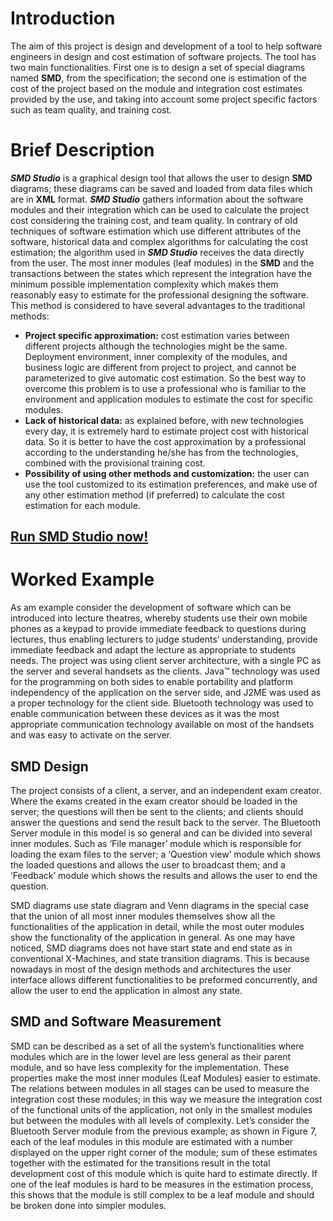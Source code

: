 # Introduction #
The aim of this project is design and development of a tool to help software engineers in design and cost estimation of software projects. The tool has two main functionalities. First one is to design a set of special diagrams named **SMD**, from the specification; the second one is estimation of the cost of the project based on the module and integration cost estimates provided by the use, and taking into account some project specific factors such as team quality, and training cost.
# Brief Description #
_**SMD Studio**_ is a graphical design tool that allows the user to design **SMD** diagrams; these diagrams can be saved and loaded from data files which are in **XML** format. _**SMD Studio**_ gathers information about the software modules and their integration which can be used to calculate the project cost considering the training cost, and team quality. In contrary of old techniques of software estimation which use different attributes of the software, historical data and complex algorithms for calculating the cost estimation; the algorithm used in _**SMD Studio**_ receives the data directly from the user. The most inner modules (leaf modules) in the **SMD** and the transactions between the states which represent the integration have the minimum possible implementation complexity which makes them reasonably easy to estimate for the professional designing the software. This method is considered to have several advantages to the traditional methods:
  * **Project specific approximation:** cost estimation varies between different projects although the technologies might be the same. Deployment environment, inner complexity of the modules, and business logic are different from project to project, and cannot be parameterized to give automatic cost estimation. So the best way to overcome this problem is to use a professional who is familiar to the environment and application modules to estimate the cost for specific modules.
  * **Lack of historical data:** as explained before, with new technologies every day, it is extremely hard to estimate project cost with historical data. So it is better to have the cost approximation by a professional according to the understanding he/she has from the technologies, combined with the provisional training cost.
  * **Possibility of using other methods and customization:** the user can use the tool customized to its estimation preferences, and make use of any other estimation method (if preferred) to calculate the cost estimation for each module.
## [Run SMD Studio now!](http://smd-studio.googlecode.com/files/SMDStudio.jnlp) ##
# Worked Example #
As am example consider the development of software which can be introduced into lecture theatres, whereby students use their own mobile phones as a keypad to provide immediate feedback to questions during lectures, thus enabling lecturers to judge students’ understanding, provide immediate feedback and adapt the lecture as appropriate to students needs.
The project was using client server architecture, with a single PC as the server and several handsets as the clients. Java™ technology was used for the programming on both sides to enable portability and platform independency of the application on the server side, and J2ME was used as a proper technology for the client side. Bluetooth technology was used to enable communication between these devices as it was the most appropriate communication technology available on most of the handsets and was easy to activate on the server.

## SMD Design ##

The project consists of a client, a server, and an independent exam creator. Where the exams created in the exam creator should be loaded in the server; the questions will then be sent to the clients; and clients should answer the questions and send the result back to the server.
The Bluetooth Server module in this model is so general and can be divided into several inner modules. Such as ‘File manager’ module which is responsible for loading the exam files to the server; a ‘Question view’ module which shows the loaded questions and allows the user to broadcast them; and a ‘Feedback’ module which shows the results and allows the user to end the question.

SMD diagrams use state diagram and Venn diagrams in the special case that the union of all most inner modules themselves show all the functionalities of the application in detail, while the most outer modules show the functionality of the application in general. As one may have noticed, SMD diagrams does not have start state and end state as in conventional X-Machines, and state transition diagrams. This is because nowadays in most of the design methods and architectures the user interface allows different functionalities to be preformed concurrently, and allow the user to end the application in almost any state.
## SMD and Software Measurement ##
SMD can be described as a set of all the system’s functionalities where modules which are in the lower level are less general as their parent module, and so have less complexity for the implementation. These properties make the most inner modules (Leaf Modules) easier to estimate. The relations between modules in all stages can be used to measure the integration cost these modules; in this way we measure the integration cost of the functional units of the application, not only in the smallest modules but between the modules with all levels of complexity.
Let’s consider the Bluetooth Server module from the previous example; as shown in Figure 7, each of the leaf modules in this module are estimated with a number displayed on the upper right corner of the module; sum of these estimates together with the estimated for the transitions result in the total development cost of this module which is quite hard to estimate directly. If one of the leaf modules is hard to be measures in the estimation process, this shows that the module is still complex to be a leaf module and should be broken done into simpler modules.